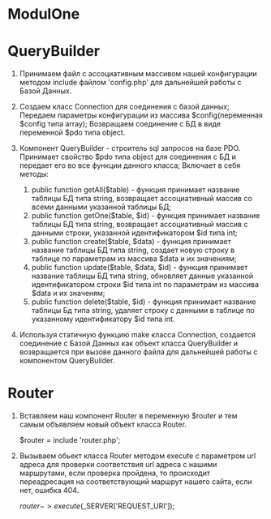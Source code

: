 # ModulOne

# QueryBuilder
1. Принимаем файл с ассоциативным массивом нашей конфигурации методом include файлом 'config.php' для дальнейшей работы с Базой Данных. 

2. Создаем класс Connection для соединения с базой данных;
Передаем параметры конфигурации из массива $config(переменная $config типа array);
Возвращаем соединение с БД в виде переменной $pdo типа object. 

3. Компонент QueryBuilder - строитель sql запросов на базе PDO.
Принимает свойство $pdo типа object для соединения с БД и передает его во все функции данного класса;
Включает в себя методы:
	1) public function getAll($table) - функция принимает название таблицы БД типа string, возвращает ассоциативный массив со всеми данными указанной таблицы БД;
	2) public function getOne($table, $id) - функция принимает название таблицы БД типа string, возвращает ассоциативный массив с данными строки, указанной идентификатором $id типа int;
	3) public function create($table, $data) - функция принимает название таблицы БД типа string, создает новую строку в таблице по параметрам из массива $data и их значениям; 
	4) public function update($table, $data, $id) - функция принимает название таблицы БД типа string, обновляет данные указанной идентификатором строки $id типа int по параметрам из массива $data и их значеням;
	5) public function delete($table, $id) - функция принимает название таблицы Бд типа string, удаляет строку с данными в таблице по указанному идентификатору $id типа int.

4. Используя статичную функцию make класса Connection, создается соединение с Базой Данных как объект класса QueryBuilder и возвращается при вызове данного файла для дальнейшей работы с компонентом QueryBuilder. 

# Router

1. Вставляем наш компонент Router в переменную $router и тем самым объявляем новый объект класса Router.

	$router = include 'router.php';

2.  Вызываем обьект класса Router методом execute с параметром url адреса для проверки соответствия url адреса с нашими маршрутами, если проверка пройдена, то происходит переадресация на соответствующий маршрут нашего сайта, если нет, ошибка 404.

	$router->execute($_SERVER['REQUEST_URI']);
